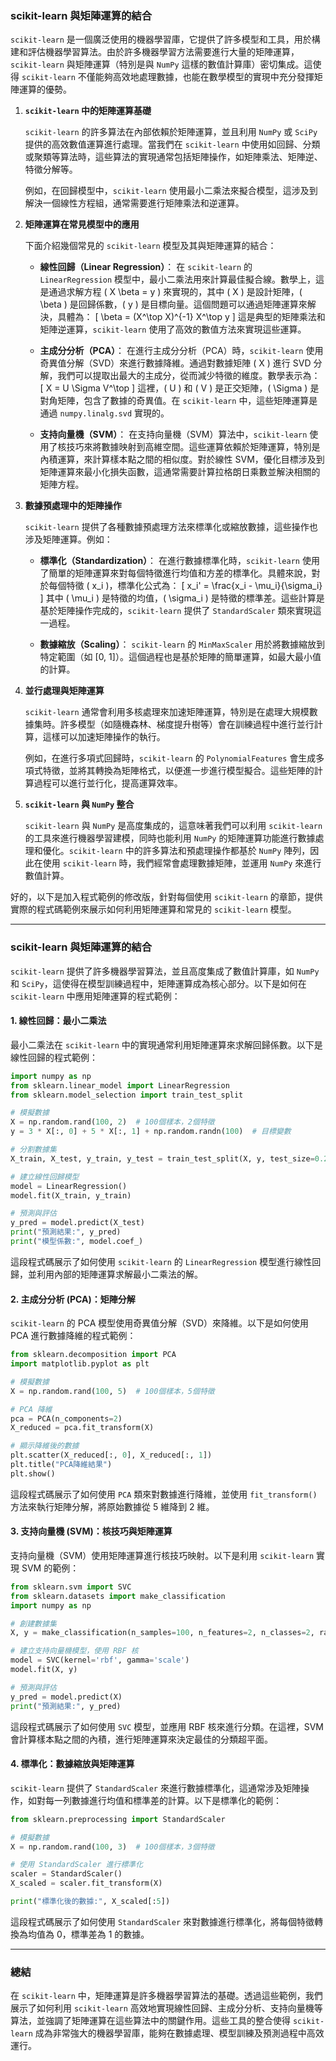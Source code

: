 ### scikit-learn 與矩陣運算的結合

`scikit-learn` 是一個廣泛使用的機器學習庫，它提供了許多模型和工具，用於構建和評估機器學習算法。由於許多機器學習方法需要進行大量的矩陣運算，`scikit-learn` 與矩陣運算（特別是與 `NumPy` 這樣的數值計算庫）密切集成。這使得 `scikit-learn` 不僅能夠高效地處理數據，也能在數學模型的實現中充分發揮矩陣運算的優勢。

1. **`scikit-learn` 中的矩陣運算基礎**

   `scikit-learn` 的許多算法在內部依賴於矩陣運算，並且利用 `NumPy` 或 `SciPy` 提供的高效數值運算進行處理。當我們在 `scikit-learn` 中使用如回歸、分類或聚類等算法時，這些算法的實現通常包括矩陣操作，如矩陣乘法、矩陣逆、特徵分解等。

   例如，在回歸模型中，`scikit-learn` 使用最小二乘法來擬合模型，這涉及到解決一個線性方程組，通常需要進行矩陣乘法和逆運算。

2. **矩陣運算在常見模型中的應用**

   下面介紹幾個常見的 `scikit-learn` 模型及其與矩陣運算的結合：

   - **線性回歸（Linear Regression）**：
     在 `scikit-learn` 的 `LinearRegression` 模型中，最小二乘法用來計算最佳擬合線。數學上，這是通過求解方程 \( X \beta = y \) 來實現的，其中 \( X \) 是設計矩陣，\( \beta \) 是回歸係數，\( y \) 是目標向量。這個問題可以通過矩陣運算來解決，具體為：
     \[
     \beta = (X^\top X)^{-1} X^\top y
     \]
     這是典型的矩陣乘法和矩陣逆運算，`scikit-learn` 使用了高效的數值方法來實現這些運算。

   - **主成分分析（PCA）**：
     在進行主成分分析（PCA）時，`scikit-learn` 使用奇異值分解（SVD）來進行數據降維。通過對數據矩陣 \( X \) 進行 SVD 分解，我們可以提取出最大的主成分，從而減少特徵的維度。數學表示為：
     \[
     X = U \Sigma V^\top
     \]
     這裡，\( U \) 和 \( V \) 是正交矩陣，\( \Sigma \) 是對角矩陣，包含了數據的奇異值。在 `scikit-learn` 中，這些矩陣運算是通過 `numpy.linalg.svd` 實現的。

   - **支持向量機（SVM）**：
     在支持向量機（SVM）算法中，`scikit-learn` 使用了核技巧來將數據映射到高維空間。這些運算依賴於矩陣運算，特別是內積運算，來計算樣本點之間的相似度。對於線性 SVM，優化目標涉及到矩陣運算來最小化損失函數，這通常需要計算拉格朗日乘數並解決相關的矩陣方程。

3. **數據預處理中的矩陣操作**

   `scikit-learn` 提供了各種數據預處理方法來標準化或縮放數據，這些操作也涉及矩陣運算。例如：

   - **標準化（Standardization）**：
     在進行數據標準化時，`scikit-learn` 使用了簡單的矩陣運算來對每個特徵進行均值和方差的標準化。具體來說，對於每個特徵 \( x_i \)，標準化公式為：
     \[
     x_i' = \frac{x_i - \mu_i}{\sigma_i}
     \]
     其中 \( \mu_i \) 是特徵的均值，\( \sigma_i \) 是特徵的標準差。這些計算是基於矩陣操作完成的，`scikit-learn` 提供了 `StandardScaler` 類來實現這一過程。

   - **數據縮放（Scaling）**：
     `scikit-learn` 的 `MinMaxScaler` 用於將數據縮放到特定範圍（如 [0, 1]）。這個過程也是基於矩陣的簡單運算，如最大最小值的計算。

4. **並行處理與矩陣運算**

   `scikit-learn` 通常會利用多核處理來加速矩陣運算，特別是在處理大規模數據集時。許多模型（如隨機森林、梯度提升樹等）會在訓練過程中進行並行計算，這樣可以加速矩陣操作的執行。

   例如，在進行多項式回歸時，`scikit-learn` 的 `PolynomialFeatures` 會生成多項式特徵，並將其轉換為矩陣格式，以便進一步進行模型擬合。這些矩陣的計算過程可以進行並行化，提高運算效率。

5. **`scikit-learn` 與 `NumPy` 整合**

   `scikit-learn` 與 `NumPy` 是高度集成的，這意味著我們可以利用 `scikit-learn` 的工具來進行機器學習建模，同時也能利用 `NumPy` 的矩陣運算功能進行數據處理和優化。`scikit-learn` 中的許多算法和預處理操作都基於 `NumPy` 陣列，因此在使用 `scikit-learn` 時，我們經常會處理數據矩陣，並運用 `NumPy` 來進行數值計算。

好的，以下是加入程式範例的修改版，針對每個使用 `scikit-learn` 的章節，提供實際的程式碼範例來展示如何利用矩陣運算和常見的 `scikit-learn` 模型。

---

### **scikit-learn 與矩陣運算的結合**

`scikit-learn` 提供了許多機器學習算法，並且高度集成了數值計算庫，如 `NumPy` 和 `SciPy`，這使得在模型訓練過程中，矩陣運算成為核心部分。以下是如何在 `scikit-learn` 中應用矩陣運算的程式範例：

#### **1. 線性回歸：最小二乘法**
最小二乘法在 `scikit-learn` 中的實現通常利用矩陣運算來求解回歸係數。以下是線性回歸的程式範例：

```python
import numpy as np
from sklearn.linear_model import LinearRegression
from sklearn.model_selection import train_test_split

# 模擬數據
X = np.random.rand(100, 2)  # 100個樣本，2個特徵
y = 3 * X[:, 0] + 5 * X[:, 1] + np.random.randn(100)  # 目標變數

# 分割數據集
X_train, X_test, y_train, y_test = train_test_split(X, y, test_size=0.2, random_state=42)

# 建立線性回歸模型
model = LinearRegression()
model.fit(X_train, y_train)

# 預測與評估
y_pred = model.predict(X_test)
print("預測結果:", y_pred)
print("模型係數:", model.coef_)
```

這段程式碼展示了如何使用 `scikit-learn` 的 `LinearRegression` 模型進行線性回歸，並利用內部的矩陣運算求解最小二乘法的解。

#### **2. 主成分分析 (PCA)：矩陣分解**
`scikit-learn` 的 PCA 模型使用奇異值分解（SVD）來降維。以下是如何使用 PCA 進行數據降維的程式範例：

```python
from sklearn.decomposition import PCA
import matplotlib.pyplot as plt

# 模擬數據
X = np.random.rand(100, 5)  # 100個樣本，5個特徵

# PCA 降維
pca = PCA(n_components=2)
X_reduced = pca.fit_transform(X)

# 顯示降維後的數據
plt.scatter(X_reduced[:, 0], X_reduced[:, 1])
plt.title("PCA降維結果")
plt.show()
```

這段程式碼展示了如何使用 `PCA` 類來對數據進行降維，並使用 `fit_transform()` 方法來執行矩陣分解，將原始數據從 5 維降到 2 維。

#### **3. 支持向量機 (SVM)：核技巧與矩陣運算**
支持向量機（SVM）使用矩陣運算進行核技巧映射。以下是利用 `scikit-learn` 實現 SVM 的範例：

```python
from sklearn.svm import SVC
from sklearn.datasets import make_classification
import numpy as np

# 創建數據集
X, y = make_classification(n_samples=100, n_features=2, n_classes=2, random_state=42)

# 建立支持向量機模型，使用 RBF 核
model = SVC(kernel='rbf', gamma='scale')
model.fit(X, y)

# 預測與評估
y_pred = model.predict(X)
print("預測結果:", y_pred)
```

這段程式碼展示了如何使用 `SVC` 模型，並應用 RBF 核來進行分類。在這裡，SVM 會計算樣本點之間的內積，進行矩陣運算來決定最佳的分類超平面。

#### **4. 標準化：數據縮放與矩陣運算**
`scikit-learn` 提供了 `StandardScaler` 來進行數據標準化，這通常涉及矩陣操作，如對每一列數據進行均值和標準差的計算。以下是標準化的範例：

```python
from sklearn.preprocessing import StandardScaler

# 模擬數據
X = np.random.rand(100, 3)  # 100個樣本，3個特徵

# 使用 StandardScaler 進行標準化
scaler = StandardScaler()
X_scaled = scaler.fit_transform(X)

print("標準化後的數據:", X_scaled[:5])
```

這段程式碼展示了如何使用 `StandardScaler` 來對數據進行標準化，將每個特徵轉換為均值為 0，標準差為 1 的數據。

---

### 總結
在 `scikit-learn` 中，矩陣運算是許多機器學習算法的基礎。透過這些範例，我們展示了如何利用 `scikit-learn` 高效地實現線性回歸、主成分分析、支持向量機等算法，並強調了矩陣運算在這些算法中的關鍵作用。這些工具的整合使得 `scikit-learn` 成為非常強大的機器學習庫，能夠在數據處理、模型訓練及預測過程中高效運行。